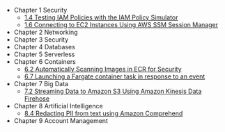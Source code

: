 * Chapter 1 Security
  * [1.4 Testing IAM Policies with the IAM Policy Simulator](https://github.com/AWSCookbook/Security/blob/main/104-Testing-IAM-Policies-with-the-IAM-Policy-Simulator/README.md) 
  * [1.6 Connecting to EC2 Instances Using AWS SSM Session Manager](https://github.com/AWSCookbook/Security/tree/main/106-Connecting-to-EC2-Instances-Using-Session-Manager)
* Chapter 2 Networking
* Chapter 3 Security 
* Chapter 4 Databases 
* Chapter 5 Serverless 
* Chapter 6 Containers
  * [6.2 Automatically Scanning Images in ECR for Security](https://github.com/AWSCookbook/Containers/tree/main/602-Image-Scanning-In-ECR)
  * [6.7 Launching a Fargate container task in response to an event](https://github.com/AWSCookbook/Containers/tree/main/607-Fargate-Task-With-Event)
* Chapter 7 Big Data 
  * [7.2 Streaming Data to Amazon S3 Using Amazon Kinesis Data Firehose](https://github.com/AWSCookbook/BigData/tree/main/702-Streaming-Data-to-S3-Using-Kinesis-Firehose)
* Chapter 8 Artificial Intelligence
  * [8.4 Redacting PII from text using Amazon Comprehend](https://github.com/AWSCookbook/ArtificialIntelligence/tree/main/804-Redacting-PII-from-text-using-Comprehend)
* Chapter 9 Account Management 
